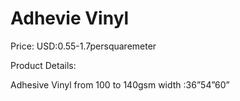# Adhevie Vinyl

Price: USD:0.55-1.7persquaremeter

Product Details:

Adhesive Vinyl from 100 to 140gsm width :36”54”60”